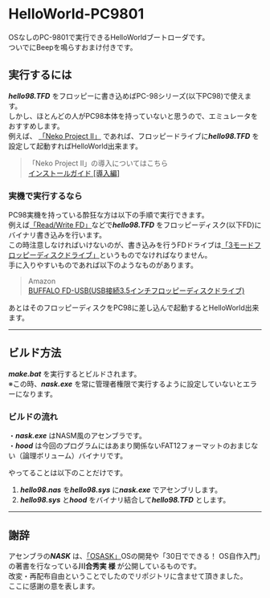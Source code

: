 # HelloWorld-PC9801
OSなしのPC-9801で実行できるHelloWorldブートローダです。  
ついでにBeepを鳴らすおまけ付きです。
## 実行するには
***hello98.TFD*** をフロッピーに書き込めばPC-98シリーズ(以下PC98)で使えます。  
しかし、ほとんどの人がPC98本体を持っていないと思うので、エミュレータをおすすめします。  
例えば、
[「Neko Project II」](https://www.yui.ne.jp/np2/)
であれば、フロッピードライブに***hello98.TFD*** を設定して起動すればHelloWorld出来ます。
>「Neko Project II」の導入についてはこちら  
[インストールガイド [導入編]](http://www.retropc.net/yui/np2inst/install.html)

### 実機で実行するなら
PC98実機を持っている酔狂な方は以下の手順で実行できます。  
例えば[「Read/Write FD」](https://www.vector.co.jp/soft/win95/util/se130037.html)などで***hello98.TFD*** をフロッピーディスク(以下FD)にバイナリ書き込みを行います。  
この時注意しなければいけないのが、書き込みを行うFDドライブは[「3モードフロッピーディスクドライブ」](https://ja.wikipedia.org/wiki/3%E3%83%A2%E3%83%BC%E3%83%89%E3%83%95%E3%83%AD%E3%83%83%E3%83%94%E3%83%BC%E3%83%87%E3%82%A3%E3%82%B9%E3%82%AF%E3%83%89%E3%83%A9%E3%82%A4%E3%83%96)というものでなければなりません。  
手に入りやすいものであれば以下のようなものがあります。
>Amazon  
[BUFFALO FD-USB(USB接続3.5インチフロッピーディスクドライブ)](https://www.amazon.co.jp/%E3%83%90%E3%83%83%E3%83%95%E3%82%A1%E3%83%AD%E3%83%BC-FD-USB-BUFFALO-USB%E6%8E%A5%E7%B6%9A3-5%E3%82%A4%E3%83%B3%E3%83%81%E3%83%95%E3%83%AD%E3%83%83%E3%83%94%E3%83%BC%E3%83%87%E3%82%A3%E3%82%B9%E3%82%AF%E3%83%89%E3%83%A9%E3%82%A4%E3%83%96/dp/B00008B49H)

あとはそのフロッピーディスクをPC98に差し込んで起動するとHelloWorld出来ます。

___
## ビルド方法
***make.bat*** を実行するとビルドされます。  
※この時、***nask.exe*** を常に管理者権限で実行するように設定していないとエラーになります。　　
### ビルドの流れ
・***nask.exe*** はNASM風のアセンブラです。  
・***hood*** は今回のプログラムにはあまり関係ないFAT12フォーマットのおまじない（論理ボリューム）バイナリです。  

やってることは以下のことだけです。  
1. ***hello98.nas*** を***hello98.sys*** に***nask.exe*** でアセンブリします。  
1. ***hello98.sys*** と***hood*** をバイナリ結合して***hello98.TFD*** とします。
____
## 謝辞
アセンブラの***NASK*** は、[「OSASK」](http://wiki.osask.jp/)OSの開発や「30日でできる！ OS自作入門」の著書を行なっている**川合秀実 様** が公開しているものです。  
改変・再配布自由ということでしたのでリポジトリに含ませて頂きました。  
ここに感謝の意を表します。
